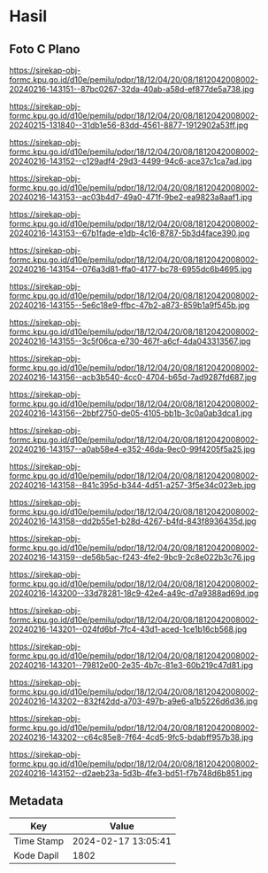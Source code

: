 # Hasil

## Foto C Plano

https://sirekap-obj-formc.kpu.go.id/d10e/pemilu/pdpr/18/12/04/20/08/1812042008002-20240216-143151--87bc0267-32da-40ab-a58d-ef877de5a738.jpg

https://sirekap-obj-formc.kpu.go.id/d10e/pemilu/pdpr/18/12/04/20/08/1812042008002-20240215-131840--31db1e56-83dd-4561-8877-1912902a53ff.jpg

https://sirekap-obj-formc.kpu.go.id/d10e/pemilu/pdpr/18/12/04/20/08/1812042008002-20240216-143152--c129adf4-29d3-4499-94c6-ace37c1ca7ad.jpg

https://sirekap-obj-formc.kpu.go.id/d10e/pemilu/pdpr/18/12/04/20/08/1812042008002-20240216-143153--ac03b4d7-49a0-471f-9be2-ea9823a8aaf1.jpg

https://sirekap-obj-formc.kpu.go.id/d10e/pemilu/pdpr/18/12/04/20/08/1812042008002-20240216-143153--67b1fade-e1db-4c16-8787-5b3d4face390.jpg

https://sirekap-obj-formc.kpu.go.id/d10e/pemilu/pdpr/18/12/04/20/08/1812042008002-20240216-143154--076a3d81-ffa0-4177-bc78-6955dc6b4695.jpg

https://sirekap-obj-formc.kpu.go.id/d10e/pemilu/pdpr/18/12/04/20/08/1812042008002-20240216-143155--5e6c18e9-ffbc-47b2-a873-859b1a9f545b.jpg

https://sirekap-obj-formc.kpu.go.id/d10e/pemilu/pdpr/18/12/04/20/08/1812042008002-20240216-143155--3c5f06ca-e730-467f-a6cf-4da043313567.jpg

https://sirekap-obj-formc.kpu.go.id/d10e/pemilu/pdpr/18/12/04/20/08/1812042008002-20240216-143156--acb3b540-4cc0-4704-b65d-7ad9287fd687.jpg

https://sirekap-obj-formc.kpu.go.id/d10e/pemilu/pdpr/18/12/04/20/08/1812042008002-20240216-143156--2bbf2750-de05-4105-bb1b-3c0a0ab3dca1.jpg

https://sirekap-obj-formc.kpu.go.id/d10e/pemilu/pdpr/18/12/04/20/08/1812042008002-20240216-143157--a0ab58e4-e352-46da-9ec0-99f4205f5a25.jpg

https://sirekap-obj-formc.kpu.go.id/d10e/pemilu/pdpr/18/12/04/20/08/1812042008002-20240216-143158--841c395d-b344-4d51-a257-3f5e34c023eb.jpg

https://sirekap-obj-formc.kpu.go.id/d10e/pemilu/pdpr/18/12/04/20/08/1812042008002-20240216-143158--dd2b55e1-b28d-4267-b4fd-843f8936435d.jpg

https://sirekap-obj-formc.kpu.go.id/d10e/pemilu/pdpr/18/12/04/20/08/1812042008002-20240216-143159--de56b5ac-f243-4fe2-9bc9-2c8e022b3c76.jpg

https://sirekap-obj-formc.kpu.go.id/d10e/pemilu/pdpr/18/12/04/20/08/1812042008002-20240216-143200--33d78281-18c9-42e4-a49c-d7a9388ad69d.jpg

https://sirekap-obj-formc.kpu.go.id/d10e/pemilu/pdpr/18/12/04/20/08/1812042008002-20240216-143201--024fd6bf-7fc4-43d1-aced-1ce1b16cb568.jpg

https://sirekap-obj-formc.kpu.go.id/d10e/pemilu/pdpr/18/12/04/20/08/1812042008002-20240216-143201--79812e00-2e35-4b7c-81e3-60b219c47d81.jpg

https://sirekap-obj-formc.kpu.go.id/d10e/pemilu/pdpr/18/12/04/20/08/1812042008002-20240216-143202--832f42dd-a703-497b-a9e6-a1b5226d6d36.jpg

https://sirekap-obj-formc.kpu.go.id/d10e/pemilu/pdpr/18/12/04/20/08/1812042008002-20240216-143202--c64c85e8-7f64-4cd5-9fc5-bdabff957b38.jpg

https://sirekap-obj-formc.kpu.go.id/d10e/pemilu/pdpr/18/12/04/20/08/1812042008002-20240216-143152--d2aeb23a-5d3b-4fe3-bd51-f7b748d6b851.jpg


## Metadata

| Key        | Value               |
| ---------- | ------------------- |
| Time Stamp | 2024-02-17 13:05:41 |
| Kode Dapil | 1802                |



